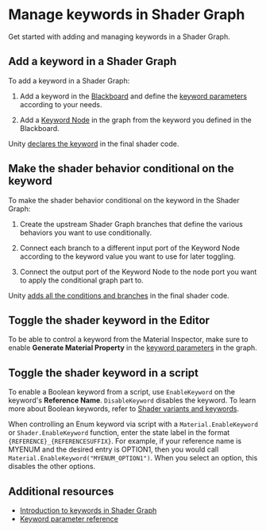 # Manage keywords in Shader Graph

Get started with adding and managing keywords in a Shader Graph.

## Add a keyword in a Shader Graph

To add a keyword in a Shader Graph:

1. Add a keyword in the [Blackboard](Blackboard.md) and define the [keyword parameters](Keywords-reference.md) according to your needs.

1. Add a [Keyword Node](Keyword-Node.md) in the graph from the keyword you defined in the Blackboard.

Unity [declares the keyword](https://docs.unity3d.com/Manual/SL-MultipleProgramVariants-declare.html) in the final shader code.

## Make the shader behavior conditional on the keyword

To make the shader behavior conditional on the keyword in the Shader Graph:

1. Create the upstream Shader Graph branches that define the various behaviors you want to use conditionally. 

1. Connect each branch to a different input port of the Keyword Node according to the keyword value you want to use for later toggling.

1. Connect the output port of the Keyword Node to the node port you want to apply the conditional graph part to.

Unity [adds all the conditions and branches](https://docs.unity3d.com/Manual/SL-MultipleProgramVariants-make-conditionals.html) in the final shader code.

## Toggle the shader keyword in the Editor

To be able to control a keyword from the Material Inspector, make sure to enable **Generate Material Property** in the [keyword parameters](Keywords-reference.md) in the graph.

## Toggle the shader keyword in a script

To enable a Boolean keyword from a script, use `EnableKeyword` on the keyword's **Reference Name**. `DisableKeyword` disables the keyword. To learn more about Boolean keywords, refer to [Shader variants and keywords](https://docs.unity3d.com/Manual/SL-MultipleProgramVariants.html).

When controlling an Enum keyword via script with a `Material.EnableKeyword` or `Shader.EnableKeyword` function, enter the state label in the format `{REFERENCE}_{REFERENCESUFFIX}`. For example, if your reference name is MYENUM and the desired entry is OPTION1, then you would call `Material.EnableKeyword("MYENUM_OPTION1")`. When you select an option, this disables the other options.

## Additional resources

* [Introduction to keywords in Shader Graph](Keywords-concepts.md)
* [Keyword parameter reference](Keywords-reference.md)
